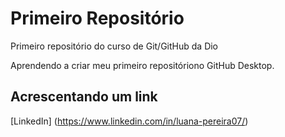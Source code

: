 # Primeiro Repositório
 Primeiro repositório do curso de Git/GitHub da Dio

 Aprendendo a criar meu primeiro repositóriono GitHub Desktop.


## Acrescentando um link
[LinkedIn] (https://www.linkedin.com/in/luana-pereira07/)